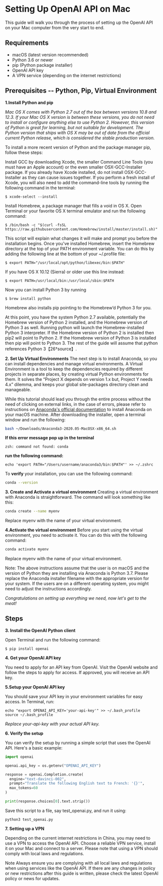 # Setting Up OpenAI API on Mac

  This guide will walk you through the process of setting up the OpenAI API on your Mac computer from the very start to end.

## Requirements

- macOS (latest version recommended)
- Python 3.6 or newer
- pip (Python package installer)
- OpenAI API key
- A VPN service (depending on the internet restrictions)

## Prerequisites -- Python, Pip, Virtual Environment

  **1.Install Python and pip**
   
   _Mac OS X comes with Python 2.7 out of the box between versions 10.8 and 12.3. If your Mac OS X version is between these versions, you do not need to install or configure anything else to use Python 2. However, this version of Python is great for learning, but not suitable for development. The Python version that ships with OS X may be out of date from the official current Python release, which is considered the stable production version._

   To install a more recent version of Python and the package manager pip, follow these steps:

   Install GCC by downloading Xcode, the smaller Command Line Tools (you must have an Apple account) or the even smaller OSX-GCC-Installer package. If you already have Xcode installed, do not install OSX-GCC-Installer as they can cause issues together. If you perform a fresh install of Xcode, you will also need to add the command-line tools by running the following command in the terminal:
   
   ```shell
   $ xcode-select --install
   ```
   

   Install Homebrew, a package manager that fills a void in OS X. 
   Open Terminal or your favorite OS X terminal emulator and run the following command:
   ```shell
   $ /bin/bash -c "$(curl -fsSL https://raw.githubusercontent.com/Homebrew/install/master/install.sh)"
   ```

   This script will explain what changes it will make and prompt you before the installation begins. Once you've installed Homebrew, insert the Homebrew directory at the top of your PATH environment variable. You can do this by adding the following line at the bottom of your ~/.profile file:
   ```shell
   $ export PATH="/usr/local/opt/python/libexec/bin:$PATH"
   ```
   If you have OS X 10.12 (Sierra) or older use this line instead:

   ```shell
   $ export PATH=/usr/local/bin:/usr/local/sbin:$PATH
   ```

   Now you can install Python 3 by running

   ```shell
   $ brew install python
   ```

  Homebrew also installs pip pointing to the Homebrew’d Python 3 for you.

  At this point, you have the system Python 2.7 available, potentially the Homebrew version of Python 2 installed, and the Homebrew version of Python 3 as well. Running python will launch the Homebrew-installed Python 3 interpreter. If the Homebrew version of Python 2 is installed then pip2 will point to Python 2. If the Homebrew version of Python 3 is installed then pip will point to Python 3. The rest of the guide will assume that python references Python 3【26†source】.

  **2. Set Up Virtual Environments**
  The next step is to install Anaconda, so you can install dependencies and manage virtual environments. A Virtual Environment is a tool to keep the dependencies required by different projects in separate places, by creating virtual Python environments for them. It solves the “Project X depends on version 1.x but, Project Y needs 4.x” dilemma, and keeps your global site-packages directory clean and manageable.

  While this tutorial should lead you through the entire process without the need of clicking on external links, in the case of errors, please refer to instructions on [Anaconda's official documentation](https://docs.anaconda.com/anaconda/install/mac-os/#macos-graphical-install) to install Anaconda on your macOS machine. After downloading the installer, open a terminal window and run the following:

 ```bash
 bash ~/Downloads/Anaconda3-2020.05-MacOSX-x86_64.sh
 ```
  **If this error message pop up in the terminal**
  ```shell
  zsh: command not found: conda
  ```
  **run the following command:**
  ```shell
  echo 'export PATH="/Users/username/anaconda3/bin:$PATH"' >> ~/.zshrc
  ```

 To **verify** your installation, you can use the following command:

 ```bash
 conda --version
 ```

  **3. Create and Activate a virtual environment**
  Creating a virtual environment with Anaconda is straightforward. The command will look something like this:

   ```bash
   conda create --name myenv
   ```

  Replace myenv with the name of your virtual environment.

  **4.Activate the virtual environment**
  Before you start using the virtual environment, you need to activate it. You can do this with the following command:

  ```bash
  conda activate myenv
  ```

  Replace myenv with the name of your virtual environment.

  Note: The above instructions assume that the user is on macOS and the version of Python they are installing via Anaconda is Python 3.7. Please replace the Anaconda installer filename with the appropriate version for your system. If the users are on a different operating system, you might need to adjust the instructions accordingly.

_Congratulations on setting up everything we need, now let's get to the meat!_

 ## Steps
  **3. Install the OpenAI Python client**

   Open Terminal and run the following command:

   ```shell
   $ pip install openai
   ```

  **4. Get your OpenAI API key**

   You need to apply for an API key from OpenAI. Visit the OpenAI website and follow the steps to apply for access. If approved, you will receive an API key.

  **5.Setup your OpenAI API key**

   You should save your API key in your environment variables for easy access. In Terminal, run:

   ```shell
   echo "export OPENAI_API_KEY='your-api-key'" >> ~/.bash_profile
   source ~/.bash_profile
   ```

   _Replace your-api-key with your actual API key._

  **6. Verify the setup**

   You can verify the setup by running a simple script that uses the OpenAI API. Here's a basic example:

   ```python
   import openai
   
   openai.api_key = os.getenv("OPENAI_API_KEY")
   
   response = openai.Completion.create(
     engine="text-davinci-002",
     prompt="Translate the following English text to French: '{}'",
     max_tokens=60
   )
   
   print(response.choices[0].text.strip())
   
   ```

   Save this script to a file, say test_openai.py, and run it using:

   ```shell
   python3 test_openai.py
   ```

  **7. Setting up a VPN**

   Depending on the current internet restrictions in China, you may need to use a VPN to access the OpenAI API. Choose a reliable VPN service, install it on your Mac and connect to a server. Please note that using a VPN should comply with local laws and regulations.

   Note
   Always ensure you are complying with all local laws and regulations when using services like the OpenAI API. If there are any changes in policy or new restrictions after this guide is written, please check the latest OpenAI policy or news for updates.



